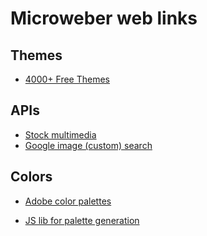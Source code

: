 Microweber web links
========

## Themes
* [4000+ Free Themes](http://billionthemes.com/)

## APIs
* [Stock multimedia](http://api.shutterstock.com/)
* [Google image (custom) search](https://developers.google.com/custom-search/json-api/v1/overview)

## Colors
* [Adobe color palettes](https://color.adobe.com/explore/newest/?time=all)

* [JS lib for palette generation](https://github.com/c0bra/color-scheme-js)
